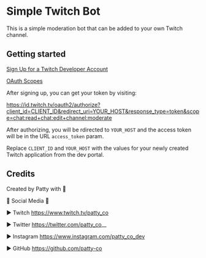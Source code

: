 # Simple Twitch Bot

This is a simple moderation bot that can be added to your own Twitch channel.

## Getting started

[Sign Up for a Twitch Developer Account](https://dev.twitch.tv/)

[OAuth Scopes](https://dev.twitch.tv/docs/authentication#scopes)

After signing up, you can get your token by visiting:

https://id.twitch.tv/oauth2/authorize?client_id=CLIENT_ID&redirect_uri=YOUR_HOST&response_type=token&scope=chat:read+chat:edit+channel:moderate

After authorizing, you will be rdirected to `YOUR_HOST` and the access token will be in the URL `access_token` param.

Replace `CLIENT_ID` and `YOUR_HOST` with the values for your newly created Twitch application from the dev portal.

## Credits
Created by Patty with 💛

🔔 Social Media 🔔

► Twitch https://www.twitch.tv/patty_co

► Twitter  https://twitter.com/patty_co__

► Instagram https://www.instagram.com/patty_co_dev

► GitHub https://github.com/patty-co
